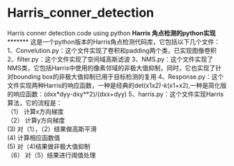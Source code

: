# Harris_conner_detection
Harris conner detection code using python
********************************************Harris 角点检测的python实现***************************************************
这是一个python版本的Harris角点检测代码库，它包括以下几个文件：
1、Convelution.py：这个文件实现了卷积和padding两个类，已实现图像卷积
2、filter.py：这个文件实现了空间域高斯滤波
3、NMS.py：这个文件实现了NMS类，它包括Harris中使用的像素邻域的非极大值抑制，同时，它也实现了针对bounding box的非极大值抑制已用于目标检测的复用
4、Response.py：这个文件实现两种Harris的响应函数，一种是经典的det(x1*x2)-k*(x1+x2),一种是简化版的响应函数：(dxx*dyy-dxy**2)/(dxx+dyy)
5、harris.py：这个文件实现Harris算法，它的流程是：  
              （1） 计算x方向梯度  
              （2） 计算y方向梯度  
               (3)  对（1），（2）结果做高斯平滑  
               (4)  计算相应函数值  
               (5)  对（4)结果做非极大值抑制  
              （6）  对（5）结果进行阈值处理  
